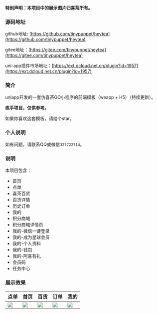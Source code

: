 **特别声明：本项目中的展示图片归喜茶所有。**

### 源码地址

github地址: [https://github.com/tinypuppet/heytea](https://github.com/tinypuppet/heytea)

gitee地址：[https://gitee.com/tinypuppet/heytea](https://gitee.com/tinypuppet/heytea)

uni-app插件市场地址：[https://ext.dcloud.net.cn/plugin?id=1957](https://ext.dcloud.net.cn/plugin?id=1957)

### 简介

uniapp开发的一套仿喜茶GO小程序的前端模板（weapp + H5）（持续更新）。

**练手项目，仅供参考。**

如果你喜欢这套模板，请给个star。

### 个人说明

如有问题，请联系QQ或微信``327722714``。

### 说明

本项目包含：

- 首页
- 点单
- 喜茶百货
- 百货详情
- 历史订单
- 我的
- 积分商城
- 积分商城详情页
- 我的-微信一键登录
- 我的-成为星球会员
- 我的-个人资料
- 我的-钱包
- 我的-阿喜有礼
- 会员码
- 任务中心

### 展示效果

|点单|首页|百货|订单|我的|
|---|---|---|---|---|
|![](https://img.cdn.aliyun.dcloud.net.cn/stream/plugin_screens/c7ab7d00-a62a-11ea-8698-3fa69385df82_0.jpg?v=1591251998)|![](https://img.cdn.aliyun.dcloud.net.cn/stream/plugin_screens/c7ab7d00-a62a-11ea-8698-3fa69385df82_1.jpg?v=1591251998)|![](https://img.cdn.aliyun.dcloud.net.cn/stream/plugin_screens/c7ab7d00-a62a-11ea-8698-3fa69385df82_2.jpg?v=1591251998)|![](https://img.cdn.aliyun.dcloud.net.cn/stream/plugin_screens/c7ab7d00-a62a-11ea-8698-3fa69385df82_3.jpg?v=1591251998)|![](https://img.cdn.aliyun.dcloud.net.cn/stream/plugin_screens/c7ab7d00-a62a-11ea-8698-3fa69385df82_4.jpg?v=1591251998)|
